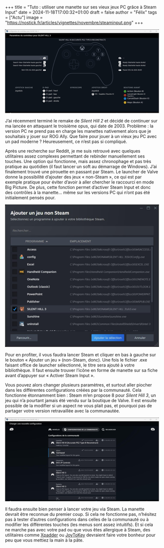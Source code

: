 +++
title = "Tuto : utiliser une manette sur ses vieux jeux PC grâce à Steam Input"
date = 2024-11-18T17:00:32+01:00
draft = false
author = "Félix"
tags = ["Actu"]
image = "https://nostick.fr/articles/vignettes/novembre/steaminput.png"
+++

![Steam Input](img3.jpg "")

J’ai récemment terminé le remake de *Silent Hill 2* et décidé de continuer sur ma lancée en attaquant le troisième opus, qui date de 2003. Problème : la version PC ne prend pas en charge les manettes nativement alors que je souhaitais y jouer sur ROG Ally. Que faire pour jouer à un vieux jeu PC avec un pad moderne ? Heureusement, ce n’est pas si compliqué.

Après une recherche sur Reddit, je me suis retrouvé avec quelques utilitaires assez complexes permettant de rebinder manuellement ses touches. Une option qui fonctionne, mais assez chronophage et pas très pratique au quotidien (il faut lancer un soft au démarrage de Windows). J’ai finalement trouvé une pirouette en passant par Steam. Le launcher de Valve donne la possibilité d’ajouter des jeux « non-Steam », ce qui est par exemple pratique pour éviter d’avoir à aller chercher le raccourci en mode Big Picture. De plus, cette fonction permet d’activer Steam Input et donc des contrôles à la manette… même sur les versions PC qui n’ont pas été initialement pensés pour.

![Steam Input](img4.jpg "L'ajout d'un jeu non-Steam n'est pas très compliqué : le launcher scan votre disque dur à la recherche de jeux.")

Pour en profiter, il vous faudra lancer Steam et cliquer en bas à gauche sur le bouton « Ajouter un jeu » (non-Steam, donc). Une fois le fichier .exe faisant office de launcher sélectionné, le titre sera ajouté à votre bibliothèque. Il faut ensuite trouver l’icône en forme de manette sur sa fiche avant d’appuyer sur « Activer Steam Input ». 

Vous pouvez alors changer plusieurs paramètres, et surtout aller piocher dans les différentes configurations créées par la communauté. Cela fonctionne étonnamment bien : Steam m’en propose 8 pour *Silent Hill 3*, un jeu qui n’a pourtant jamais été vendu sur la boutique de Valve. Il est ensuite possible de la modifier si un aspect ne vous plait pas, et pourquoi pas de partager votre version retravaillée avec la communautée.

![Steam Input](img2.jpg "Plusieurs configurations sont proposées pour Silent Hill 3 : disposition PS2, japonaise…")

Il faudra ensuite bien penser à lancer votre jeu via Steam. La manette devrait être reconnue du premier coup. Si cela ne fonctionne pas, n’hésitez pas à tester d’autres configurations dans celles de la communauté ou à modifier les différentes touches (les menus sont assez intuitifs). Et si cela ne marche pas avec votre pad ou que vous êtes allergique à Steam, des utilitaires comme [Xpadder](https://xpadder.com/?x=hi&c=FR&l=fr) ou [JoyToKey](https://joytokey.net/en/) devraient faire votre bonheur pour peu que vous mettiez la main à la pâte.
